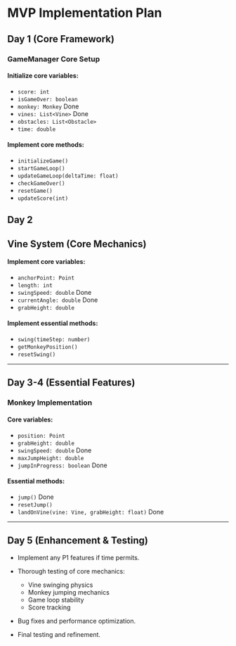 # MVP Implementation Plan

## Day 1 (Core Framework)

### GameManager Core Setup

#### Initialize core variables:
- `score: int`
- `isGameOver: boolean`
- `monkey: Monkey` Done
- `vines: List<Vine>` Done
- `obstacles: List<Obstacle>`
- `time: double`

#### Implement core methods:
- `initializeGame()`
- `startGameLoop()`
- `updateGameLoop(deltaTime: float)`
- `checkGameOver()`
- `resetGame()`
- `updateScore(int)`

## Day 2

## Vine System (Core Mechanics)

#### Implement core variables:
- `anchorPoint: Point`
- `length: int`
- `swingSpeed: double` Done
- `currentAngle: double` Done
- `grabHeight: double`

#### Implement essential methods:
- `swing(timeStep: number)`
- `getMonkeyPosition()`
- `resetSwing()`

---

## Day 3-4 (Essential Features)

### Monkey Implementation

#### Core variables:
- `position: Point`
- `grabHeight: double`
- `swingSpeed: double` Done
- `maxJumpHeight: double`
- `jumpInProgress: boolean` Done

#### Essential methods:
- `jump()` Done
- `resetJump()`
- `landOnVine(vine: Vine, grabHeight: float)` Done

---

## Day 5 (Enhancement & Testing)

- Implement any P1 features if time permits.
- Thorough testing of core mechanics:
  - Vine swinging physics
  - Monkey jumping mechanics
  - Game loop stability
  - Score tracking

- Bug fixes and performance optimization.
- Final testing and refinement.
